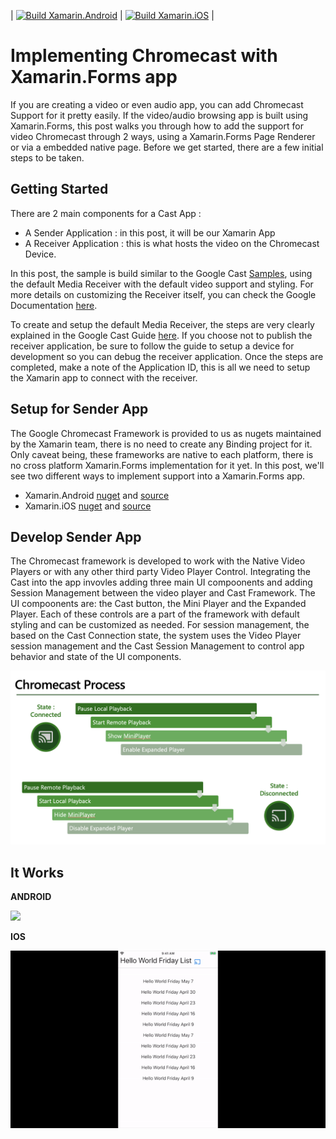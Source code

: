 
|  [![Build Xamarin.Android](https://github.com/Sweekriti91/XamCast/actions/workflows/android.yml/badge.svg)](https://github.com/Sweekriti91/XamCast/actions/workflows/android.yml)
| [![Build Xamarin.iOS](https://github.com/Sweekriti91/XamCast/actions/workflows/ios.yml/badge.svg)](https://github.com/Sweekriti91/XamCast/actions/workflows/ios.yml)   | 


# Implementing Chromecast with Xamarin.Forms app
If you are creating a video or even audio app, you can add Chromecast Support for it pretty easily. If the video/audio browsing app is built using Xamarin.Forms, this post walks you through how to add the support for video Chromecast through 2 ways, using a Xamarin.Forms Page Renderer or via a embedded native page. Before we get started, there are a few initial steps to be taken. 


## Getting Started

There are 2 main components for a Cast App :

- A Sender Application : in this post, it will be our Xamarin App
- A Receiver Application : this is what hosts the video on the Chromecast Device. 

In this post, the sample is build similar to the Google Cast [Samples](https://developers.google.com/cast/docs/sample-apps), using the default Media Receiver with the default video support and styling. For more details on customizing the Receiver itself, you can check the Google Documentation [here](https://developers.google.com/cast/docs/web_receiver).

To create and setup the default Media Receiver, the steps are very clearly explained in the Google Cast Guide [here](https://developers.google.com/cast/docs/registration). If you choose not to publish the receiver application, be sure to follow the guide to setup a device for development so you can debug the receiver application. Once the steps are completed, make a note of the Application ID, this is all we need to setup the Xamarin app to connect with the receiver.


## Setup for Sender App  

The Google Chromecast Framework is provided to us as nugets maintained by the Xamarin team, there is no need to create any Binding project for it. Only caveat being, these frameworks are native to each platform, there is no cross platform Xamarin.Forms implementation for it yet. In this post, we'll see two different ways to implement support into a Xamarin.Forms app. 

- Xamarin.Android [nuget](https://www.nuget.org/packages/Xamarin.GooglePlayServices.Cast/) and [source](https://github.com/xamarin/GooglePlayServicesComponents)
- Xamarin.iOS [nuget](https://www.nuget.org/packages/Xamarin.Google.iOS.Cast/) and [source](https://github.com/xamarin/GoogleApisForiOSComponents/tree/main/source/Google/Cast)


## Develop Sender App 

The Chromecast framework is developed to work with the Native Video Players or with any other third party Video Player Control. Integrating the Cast into the app invovles adding three main UI compoonents and adding Session Management between the video player and Cast Framework. The UI compoonents are: the Cast button, the Mini Player and the Expanded Player. Each of these controls are a part of the framework with default styling and can be customized as needed. For session management, the based on the Cast Connection state, the system uses the Video Player session management and the Cast Session Management to control app behavior and state of the UI components.


<img src='Images/ChromecastProcess.png'>


## It Works

**ANDROID**

<img src='Images/Droid_Cast.gif'>

**IOS**

<img src='Images/iOS_Cast.gif'>